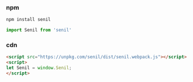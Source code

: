 ### npm
```bash
npm install senil
```
```javascript
import Senil from 'senil'
```

### cdn
```html
<script src="https://unpkg.com/senil/dist/senil.webpack.js"></script>
<script>
let Senil = window.Senil;
</script>
```